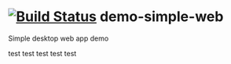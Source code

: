 [![Build Status](https://travis-ci.org/rzhilkibaev/demo-simple-web.png?branch=master)](https://travis-ci.org/rzhilkibaev/demo-simple-web)
demo-simple-web
===============

Simple desktop web app demo

test test test test test
